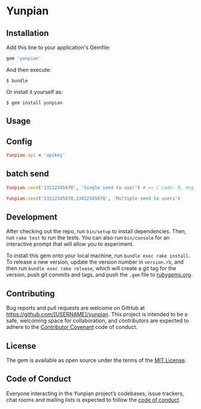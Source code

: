 # Yunpian

## Installation

Add this line to your application's Gemfile:

```ruby
gem 'yunpian'
```

And then execute:

    $ bundle

Or install it yourself as:

    $ gem install yunpian

## Usage

## Config

```ruby
Yunpian.api = 'apikey'
```

## batch send
```ruby
Yunpian.send('13112345678', 'Single send to user') # => { code: 0, msg: "OK", result: {...} }

Yunpian.send('13112345678,13412345678', 'Multiple send to users')
```

## Development

After checking out the repo, run `bin/setup` to install dependencies. Then, run `rake test` to run the tests. You can also run `bin/console` for an interactive prompt that will allow you to experiment.

To install this gem onto your local machine, run `bundle exec rake install`. To release a new version, update the version number in `version.rb`, and then run `bundle exec rake release`, which will create a git tag for the version, push git commits and tags, and push the `.gem` file to [rubygems.org](https://rubygems.org).

## Contributing

Bug reports and pull requests are welcome on GitHub at https://github.com/[USERNAME]/yunpian. This project is intended to be a safe, welcoming space for collaboration, and contributors are expected to adhere to the [Contributor Covenant](http://contributor-covenant.org) code of conduct.

## License

The gem is available as open source under the terms of the [MIT License](https://opensource.org/licenses/MIT).

## Code of Conduct

Everyone interacting in the Yunpian project’s codebases, issue trackers, chat rooms and mailing lists is expected to follow the [code of conduct](https://github.com/[USERNAME]/yunpian/blob/master/CODE_OF_CONDUCT.md).
